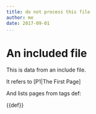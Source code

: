 ```yaml
---
title: do not process this file
author: me
date: 2017-09-01
...
```


# An included file

This is data from an include file.

It refers to [P1|The First Page]

And lists pages from tags def:

{{def}}
